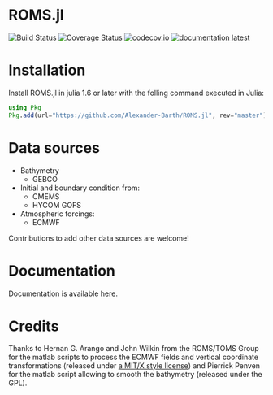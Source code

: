 # ROMS.jl

[![Build Status](https://github.com/Alexander-Barth/ROMS.jl/workflows/CI/badge.svg)](https://github.com/Alexander-Barth/ROMS.jl/actions)<!-- [![Build Status Windows](https://ci.appveyor.com/api/projects/status/github/Alexander-Barth/ROMS.jl?branch=master&svg=true)](https://ci.appveyor.com/project/Alexander-Barth/roms-jl) -->
[![Coverage Status](https://coveralls.io/repos/Alexander-Barth/ROMS.jl/badge.svg?branch=master&service=github)](https://coveralls.io/github/Alexander-Barth/ROMS.jl?branch=master) [![codecov.io](http://codecov.io/github/Alexander-Barth/ROMS.jl/coverage.svg?branch=master)](http://codecov.io/github/Alexander-Barth/ROMS.jl?branch=master) <!-- [![documentation stable](https://img.shields.io/badge/docs-stable-blue.svg)](https://alexander-barth.github.io/ROMS.jl/stable/) --> 
[![documentation latest](https://img.shields.io/badge/docs-dev-blue.svg)](https://alexander-barth.github.io/ROMS.jl/dev/)

# Installation

Install ROMS.jl in julia 1.6 or later with the folling command executed in Julia:

```julia
using Pkg
Pkg.add(url="https://github.com/Alexander-Barth/ROMS.jl", rev="master")
```

# Data sources

* Bathymetry
    * GEBCO
* Initial and boundary condition from:
    * CMEMS
    * HYCOM GOFS
* Atmospheric forcings:
    * ECMWF

Contributions to add other data sources are welcome!

# Documentation

Documentation is available [here](https://alexander-barth.github.io/ROMS.jl/dev/).

# Credits

Thanks to Hernan G. Arango and John Wilkin from the ROMS/TOMS Group for the
matlab scripts to process the ECMWF fields and vertical coordinate transformations (released under [a MIT/X style license](https://www.myroms.org/main.php?page=License_ROMS))
and Pierrick Penven for the matlab script allowing to smooth the bathymetry (released under the GPL).
